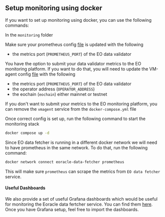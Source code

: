 ## Setup monitoring using docker
If you want to set up monitoring using docker, you can use the following commands:

In the `monitoring` folder

Make sure your prometheus config [file](./prometheus.yml) is updated with the following
  * the metrics port (`PROMETHEUS_PORT`) of the EO data validator

You have the option to submit your data validator metrics to the EO monitoring platform. If you want to do that, you will need to update the VM-agent config [file](./vmagent.yml) with the following
  * the metrics port (`PROMETHEUS_PORT`) of the EO data validator
  * the operator address (`OPERATOR_ADDRESS`)
  * the eochain (`eochain`) either mainnet or testnet

If you don't want to submit your metrics to the EO monitoring platform, you can remove the `vmagent` service from the `docker-compose.yml` file

Once correct config is set up, run the following command to start the monitoring stack
```bash
docker compose up -d
```

Since EO data fetcher is running in a different docker network we will need to have prometheus in the same network. To do that, run the following command:
```bash
docker network connect eoracle-data-fetcher prometheus
```
This will make sure `prometheus` can scrape the metrics from `EO data fetcher` service.


#### Useful Dashboards
We also provide a set of useful Grafana dashboards which would be useful for monitoring the Eoracle data fertcher service. You can find them [here](../dashboards).
Once you have Grafana setup, feel free to import the dashboards.
